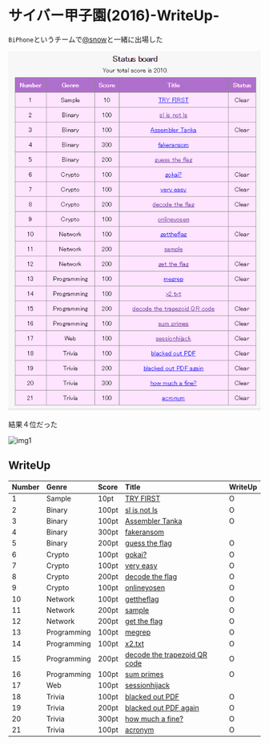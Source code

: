 # サイバー甲子園(2016)-WriteUp-

`BiPhone`というチームで[@snow](https://twitter.com/Snow_Poijio)と一緒に出場した

![img](img.png)

結果４位だった

![img1](img1.jpg)


## WriteUp

|Number|Genre|Score|Title|WriteUp|
|:-----|:----|:----|:----|:-----|
|1|Sample|10pt|[TRY FIRST](q1/q1.md)|O|
|2|Binary|100pt|[sl is not ls ](q2/q2.md)|O|
|3|Binary|100pt|[Assembler Tanka](q3/q3.md)|O|
|4|Binary|300pt|[fakeransom](q4/q4.md)||
|5|Binary|200pt|[guess the flag](q5/q5.md)|O|
|6|Crypto|100pt|[gokai?](q6/q6.md)|O|
|7|Crypto|100pt|[very easy](q7/q7.md)|O|
|8|Crypto|200pt|[decode the flag](q8/q8.md)|O|
|9|Crypto|100pt|[onlineyosen](q9/q9.md)|O|
|10|Network|100pt|[gettheflag](q10/q10.md)|O|
|11|Network|200pt|[sample](q11/q11.md)|O|
|12|Network|200pt|[get the flag](q12/q12.md)|O|
|13|Programming|100pt|[megrep](q13/q13.md)|O|
|14|Programming|100pt|[x2.txt](q14/q14.md)|O|
|15|Programming|200pt|[decode the trapezoid QR code](q15/q15.md)|O|
|16|Programming|100pt|[sum primes](q16/q16.md)|O|
|17|Web|100pt|[sessionhijack](q17/q17.md)||
|18|Trivia|100pt|[blacked out PDF](q18/q18.md)|O|
|19|Trivia|200pt|[blacked out PDF again](q19/q19.md)|O|
|20|Trivia|300pt|[how much a fine?](q20/q20.md)|O|
|21|Trivia|100pt|[acronym](q21/q21.md)|O|

